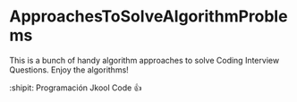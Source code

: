 # ApproachesToSolveAlgorithmProblems
This is a bunch of handy algorithm approaches to solve Coding Interview Questions.
Enjoy the algorithms!

:shipit: Programación Jkool Code :+1:
